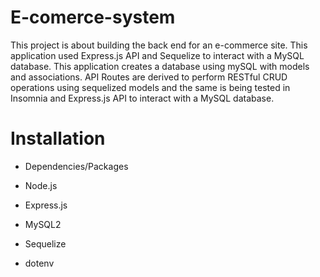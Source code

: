 # E-comerce-system

This project is about building the back end for an e-commerce site. This application used Express.js API and Sequelize to interact with a MySQL database. This application creates a database using mySQL with models and associations. API Routes are derived to perform RESTful CRUD operations using sequelized models and the same is being tested in Insomnia
and Express.js API to interact with a MySQL database.


# Installation
* Dependencies/Packages

* Node.js
* Express.js
* MySQL2
* Sequelize
* dotenv
